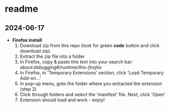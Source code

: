 # readme
## 2024-06-17

- **Firefox install**
  1. Download zip from this repo (look for green **code** button and click download zip). 
  2. Extract the zip file into a folder
  3. In Firefox, copy & paste this text into your search bar: _about:debugging#/runtime/this-firefox_
  4. In Firefox, in 'Temporary Extensions' section, click 'Load Temporary Add-on...'
  5. In pop-up menu, goto the folder where you extracted the extension (step 2)
  6. Click through folders and select the 'manifest' file. Next, click 'Open'
  7. Extension should load and work - enjoy!
